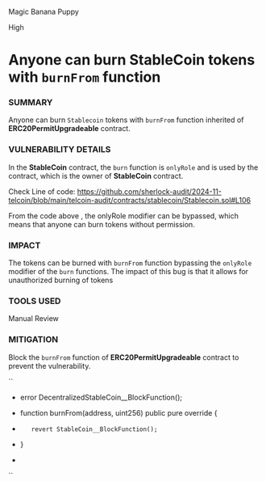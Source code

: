 Magic Banana Puppy

High

# Anyone can burn StableCoin tokens  with `burnFrom` function

### SUMMARY

Anyone can burn `Stablecoin` tokens with `burnFrom` function inherited of **ERC20PermitUpgradeable** contract.

### VULNERABILITY DETAILS

In the **StableCoin** contract, the `burn` function is `onlyRole` and is used by the contract, which is the owner of **StableCoin** contract.

Check Line of code:
https://github.com/sherlock-audit/2024-11-telcoin/blob/main/telcoin-audit/contracts/stablecoin/Stablecoin.sol#L106

From the code above , the onlyRole modifier can be bypassed, which means that anyone can burn tokens without permission.

### IMPACT

The tokens can be burned with `burnFrom` function bypassing the `onlyRole` modifier of the `burn` functions. The impact of this bug is that it allows for unauthorized burning of tokens

### TOOLS USED

Manual Review

### MITIGATION

Block the `burnFrom` function of **ERC20PermitUpgradeable** contract to prevent the vulnerability.

``
+    error DecentralizedStableCoin__BlockFunction();

+    function burnFrom(address, uint256) public pure override {
+        revert StableCoin__BlockFunction();
+    }
+

``





